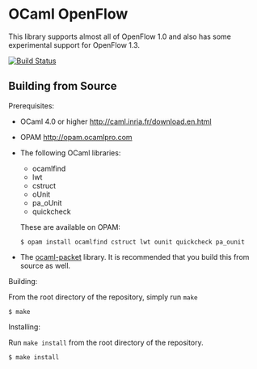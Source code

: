 OCaml OpenFlow
========

This library supports almost all of OpenFlow 1.0 and also has some experimental support for OpenFlow 1.3.

[![Build Status](https://travis-ci.org/frenetic-lang/ocaml-openflow.png)](https://travis-ci.org/frenetic-lang/ocaml-openflow)

Building from Source
--------------------

Prerequisites:

- OCaml 4.0 or higher <http://caml.inria.fr/download.en.html>

- OPAM <http://opam.ocamlpro.com>

- The following OCaml libraries:

  - ocamlfind
  - lwt
  - cstruct 
  - oUnit
  - pa_oUnit
  - quickcheck

  These are available on OPAM:

  ```
  $ opam install ocamlfind cstruct lwt ounit quickcheck pa_ounit
  ```

- The [ocaml-packet](https://github.com/frenetic-lang/ocaml-packet) library.
  It is recommended that you build this from source as well.

Building:

From the root directory of the repository, simply run `make`

  ```
  $ make
  ```

Installing:

Run `make install` from the root directory of the repository.

  ```
  $ make install
  ```

